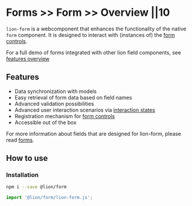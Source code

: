 # Forms >> Form >> Overview ||10

`lion-form` is a webcomponent that enhances the functionality of the native `form` component.
It is designed to interact with (instances of) the [form controls](?path=/docs/forms-system-overview--page).

For a full demo of forms integrated with other lion field components, see [features overview](?path=/docs/forms-features-overview--main)

## Features

- Data synchronization with models
- Easy retrieval of form data based on field names
- Advanced validation possibilities
- Advanced user interaction scenarios via [interaction states](?path=/docs/forms-system-interaction-states--interaction-states)
- Registration mechanism for [form controls](?path=/docs/forms-system-overview--page)
- Accessible out of the box

For more information about fields that are designed for lion-form, please read [forms](?path=/docs/forms-system-overview--page).

## How to use

### Installation

```bash
npm i --save @lion/form
```

```js
import '@lion/form/lion-form.js';
```
